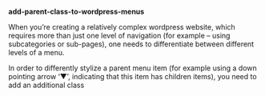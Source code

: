 <b>add-parent-class-to-wordpress-menus</b>

When you’re creating a relatively complex wordpress website, which requires more than just one level of navigation (for example – using subcategories or sub-pages), one needs to differentiate between different levels of a menu.

In order to differently stylize a parent menu item (for example using a down pointing arrow ‘▼’, indicating that this item has children items), you need to add an additional class
